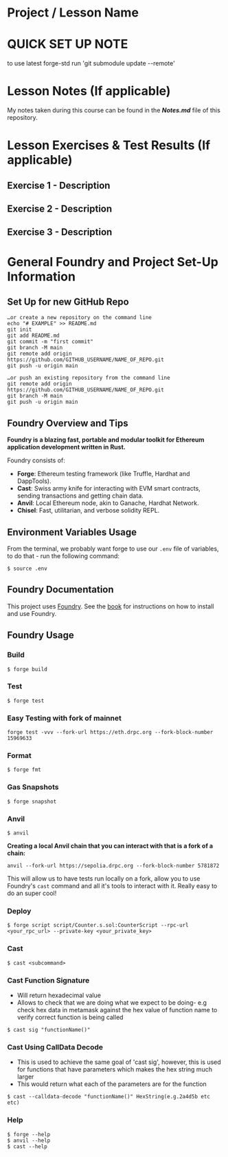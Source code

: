 # Project / Lesson Name

# QUICK SET UP NOTE

to use latest forge-std run 'git submodule update --remote'

# Lesson Notes (If applicable)

My notes taken during this course can be found in the ***Notes.md*** file of this repository.

# Lesson Exercises & Test Results (If applicable)

## Exercise 1 - Description

## Exercise 2 - Description

## Exercise 3 - Description

# General Foundry and Project Set-Up Information

## Set Up for new GitHub Repo

```
…or create a new repository on the command line
echo "# EXAMPLE" >> README.md
git init
git add README.md
git commit -m "first commit"
git branch -M main
git remote add origin https://github.com/GITHUB_USERNAME/NAME_OF_REPO.git
git push -u origin main
```
```
…or push an existing repository from the command line
git remote add origin https://github.com/GITHUB_USERNAME/NAME_OF_REPO.git
git branch -M main
git push -u origin main
```

## Foundry Overview and Tips

**Foundry is a blazing fast, portable and modular toolkit for Ethereum application development written in Rust.**

Foundry consists of:

-   **Forge**: Ethereum testing framework (like Truffle, Hardhat and DappTools).
-   **Cast**: Swiss army knife for interacting with EVM smart contracts, sending transactions and getting chain data.
-   **Anvil**: Local Ethereum node, akin to Ganache, Hardhat Network.
-   **Chisel**: Fast, utilitarian, and verbose solidity REPL.

## Environment Variables Usage

From the terminal, we probably want forge to use our `.env` file of variables, to do that - run the following command:
```shell
$ source .env
```

## Foundry Documentation

This project uses [Foundry](https://getfoundry.sh). See the [book](https://book.getfoundry.sh/getting-started/installation.html) for instructions on how to install and use Foundry.

## Foundry Usage

### Build

```shell
$ forge build
```

### Test

```shell
$ forge test
```

### Easy Testing with fork of mainnet

```shell
forge test -vvv --fork-url https://eth.drpc.org --fork-block-number 15969633
```

### Format

```shell
$ forge fmt
```

### Gas Snapshots

```shell
$ forge snapshot
```

### Anvil

```shell
$ anvil
```

**Creating a local Anvil chain that you can interact with that is a fork of a chain:**

```shell
anvil --fork-url https://sepolia.drpc.org --fork-block-number 5781872
```

This will allow us to have tests run locally on a fork, allow you to use Foundry's `cast` command and all it's tools to interact with it. Really easy to do an super cool!

### Deploy

```shell
$ forge script script/Counter.s.sol:CounterScript --rpc-url <your_rpc_url> --private-key <your_private_key>
```

### Cast

```shell
$ cast <subcommand>
```

### Cast Function Signature

- Will return hexadecimal value
- Allows to check that we are doing what we expect to be doing- e.g check hex data in metamask against the hex value of function name to verify correct function is being called

```shell
$ cast sig "functionName()"
```

### Cast Using CallData Decode

- This is used to achieve the same goal of 'cast sig', however, this is used for functions that have parameters which makes the hex string much larger
- This would return what each of the parameters are for the function

```shell
$ cast --calldata-decode "functionName()" HexString(e.g.2a4d5b etc etc)
```

### Help

```shell
$ forge --help
$ anvil --help
$ cast --help
```

